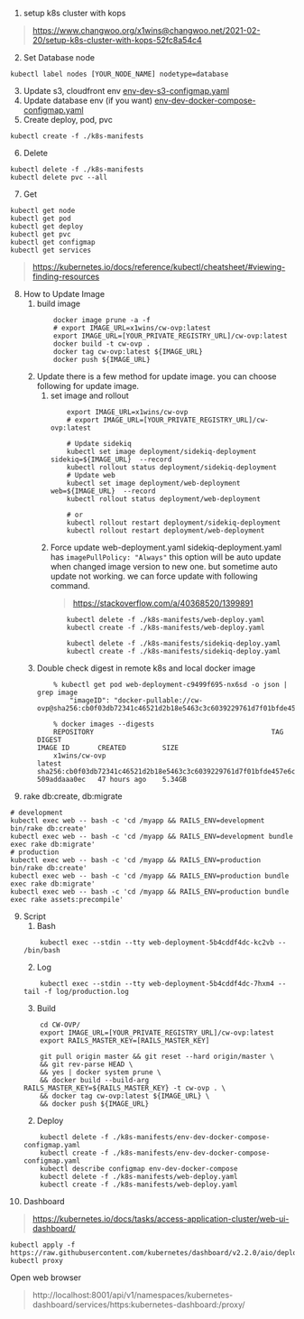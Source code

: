 1. setup k8s cluster with kops
> https://www.changwoo.org/x1wins@changwoo.net/2021-02-20/setup-k8s-cluster-with-kops-52fc8a54c4
2. Set Database node
```
kubectl label nodes [YOUR_NODE_NAME] nodetype=database
```
3. Update s3, cloudfront env
[env-dev-s3-configmap.yaml](/k8s-manifests/env-dev-s3-configmap.yaml)
4. Update database env (if you want)
[env-dev-docker-compose-configmap.yaml](/k8s-manifests/env-dev-docker-compose-configmap.yaml)
5. Create deploy, pod, pvc 
```
kubectl create -f ./k8s-manifests
```
6. Delete
```
kubectl delete -f ./k8s-manifests
kubectl delete pvc --all
```
7. Get
```
kubectl get node
kubectl get pod
kubectl get deploy
kubectl get pvc
kubectl get configmap
kubectl get services 
```
> https://kubernetes.io/docs/reference/kubectl/cheatsheet/#viewing-finding-resources
8. How to Update Image
    1. build image
        ```
            docker image prune -a -f
            # export IMAGE_URL=x1wins/cw-ovp:latest
            export IMAGE_URL=[YOUR_PRIVATE_REGISTRY_URL]/cw-ovp:latest
            docker build -t cw-ovp .
            docker tag cw-ovp:latest ${IMAGE_URL}
            docker push ${IMAGE_URL}
        ```
    3. Update 
        there is a few method for update image. you can choose following for update image.
        1. set image and rollout
            ```
                export IMAGE_URL=x1wins/cw-ovp
                # export IMAGE_URL=[YOUR_PRIVATE_REGISTRY_URL]/cw-ovp:latest
           
                # Update sidekiq
                kubectl set image deployment/sidekiq-deployment sidekiq=${IMAGE_URL}  --record
                kubectl rollout status deployment/sidekiq-deployment
                # Update web
                kubectl set image deployment/web-deployment web=${IMAGE_URL}  --record
                kubectl rollout status deployment/web-deployment
                
                # or
                kubectl rollout restart deployment/sidekiq-deployment
                kubectl rollout restart deployment/web-deployment
            ```
        2. Force update
            web-deployment.yaml sidekiq-deployment.yaml has ```imagePullPolicy: "Always"``` this option will be auto update when changed image version to new one.
            but sometime auto update not working. we can force update with following command. 
            > https://stackoverflow.com/a/40368520/1399891
            ```
                kubectl delete -f ./k8s-manifests/web-deploy.yaml
                kubectl create -f ./k8s-manifests/web-deploy.yaml
                
                kubectl delete -f ./k8s-manifests/sidekiq-deploy.yaml
                kubectl create -f ./k8s-manifests/sidekiq-deploy.yaml
            ```
    4. Double check digest in remote k8s and local docker image
        ```
            % kubectl get pod web-deployment-c9499f695-nx6sd -o json | grep image
                "imageID": "docker-pullable://cw-ovp@sha256:cb0f03db72341c46521d2b18e5463c3c6039229761d7f01bfde457e6c8ed2e2d",
            
            % docker images --digests
            REPOSITORY                                            TAG                 DIGEST                                                                    IMAGE ID       CREATED         SIZE
            x1wins/cw-ovp                                         latest              sha256:cb0f03db72341c46521d2b18e5463c3c6039229761d7f01bfde457e6c8ed2e2d   509addaaa0ec   47 hours ago    5.34GB
        ```
8. rake db:create, db:migrate
```
# development
kubectl exec web -- bash -c 'cd /myapp && RAILS_ENV=development bin/rake db:create'
kubectl exec web -- bash -c 'cd /myapp && RAILS_ENV=development bundle exec rake db:migrate'
# production
kubectl exec web -- bash -c 'cd /myapp && RAILS_ENV=production bin/rake db:create'
kubectl exec web -- bash -c 'cd /myapp && RAILS_ENV=production bundle exec rake db:migrate'
kubectl exec web -- bash -c 'cd /myapp && RAILS_ENV=production bundle exec rake assets:precompile'
```
9. Script
    1. Bash
    ```
        kubectl exec --stdin --tty web-deployment-5b4cddf4dc-kc2vb -- /bin/bash
    ```
    2. Log
    ```
        kubectl exec --stdin --tty web-deployment-5b4cddf4dc-7hxm4 -- tail -f log/production.log
    ```
    3. Build
    ```
        cd CW-OVP/
        export IMAGE_URL=[YOUR_PRIVATE_REGISTRY_URL]/cw-ovp:latest
        export RAILS_MASTER_KEY=[RAILS_MASTER_KEY]
   
        git pull origin master && git reset --hard origin/master \
        && git rev-parse HEAD \
        && yes | docker system prune \
        && docker build --build-arg RAILS_MASTER_KEY=${RAILS_MASTER_KEY} -t cw-ovp . \
        && docker tag cw-ovp:latest ${IMAGE_URL} \
        && docker push ${IMAGE_URL}
    ```
    2. Deploy
    ```
        kubectl delete -f ./k8s-manifests/env-dev-docker-compose-configmap.yaml
        kubectl create -f ./k8s-manifests/env-dev-docker-compose-configmap.yaml
        kubectl describe configmap env-dev-docker-compose
        kubectl delete -f ./k8s-manifests/web-deploy.yaml
        kubectl create -f ./k8s-manifests/web-deploy.yaml
    ```
9. Dashboard
> https://kubernetes.io/docs/tasks/access-application-cluster/web-ui-dashboard/
```
kubectl apply -f https://raw.githubusercontent.com/kubernetes/dashboard/v2.2.0/aio/deploy/recommended.yaml
kubectl proxy
```
Open web browser 
> http://localhost:8001/api/v1/namespaces/kubernetes-dashboard/services/https:kubernetes-dashboard:/proxy/